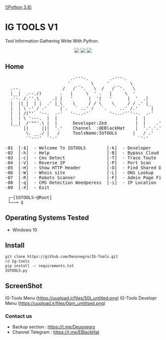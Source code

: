 [![Python 3.8]](http://www.python.org/download/) 


# IG TOOLS V1

Tool Information Gathering Write With Python.
<p align="center">
  <img src="https://img.shields.io/badge/IGTOOLS--3--Revised-yellow"/>
  <img src="https://img.shields.io/badge/Coded%20with-Python-%233572A5"/>
   <img src="https://img.shields.io/badge/Coded%20with-IRAN-Green"/>
</p>

## Home
<pre>
                         .-'''-.        .-'''-.
                        '   _    \     '   _    \
  .--.                /   /` '.   \  /   /` '.   \
  |__|  .--./)       .   |     \  ' .   |     \  '
  .--. /.''.\     .| |   '      |  '|   '      |  '  .|
  |  || |  | |  .' |_\    \     / / \    \     / / .' |_
  |  | \`-' / .'     |`.   ` ..' /   `.   ` ..' /.'     |       _
  |  | /("'` '--.  .-'   '-...-'`       '-...-'`'--.  .-'     .' |
  |  | \ '---.  |  |                              |  |      .   | /
  |__|  /'""'.\ |  |      Developer:Zed           |  |    .'.'| |//
       ||     |||  '.'    Channel  :@EBlackHat    |  '.'.'.'.-'  /
        \. __./ |   /     ToolsName:IGTOOLS      |   / .'   \_.'
        `'---'  `'-'                               `'-'

-01  [-$]  - Welcome To IGTOOLS        [-k]  - Developer
-02  [-h]  - Help                      [-B]  - Bypass Cloud Flare
-03  [-c]  - Cms Detect                [-T]  - Trace Toute
-04  [-V]  - Reverse IP                [-P]  - Port Scan
-05  [-H]  - Show HTTP Header          [-D]  - Find Shared DNS
-06  [-W]  - Whois site                [-L]  - DNS Lookup
-07  [-R]  - Robots Scanner            [-F]  - Admin Page Finder
-08  [-q]  - CMS Detection Woedperess  [-i]  - IP Location
-09  [-X]  - Exit

 ┌─[IGTOOLS~@Root]
 └──╼ $
</pre>


## Operating Systems Tested
- Windows 10



## Install
```bash
git clone https://github.com/Deusnegro/IG-Tools.git
cd Ig-tools
pip install -r requirements.txt
IGTOOLS.py 
```

## ScreenShot
IG-Tools Menu (https://uupload.ir/files/50t_untitled.png)
IG-Tools Developr Menu (https://uupload.ir/files/0qm_untitlsed.png)



### Contact us
- Backup section : https://t.me/Deusnegro
- Channel Telegram : https://t.me/EBlackHat

